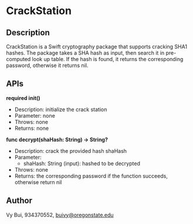 # CrackStation

## Description
CrackStation is a Swift cryptography package that supports cracking SHA1 hashes. The package takes a SHA hash as input, then search it in pre-computed look up table. If the hash is found, it returns the corresponding password, otherwise it returns nil.

## APIs
**required init()**
- Description: initialize the crack station
- Parameter: none
- Throws: none
- Returns: none

**func decrypt(shaHash: String) -> String?**
- Description: crack the provided hash shaHash
- Parameter:
  - shaHash: String (input): hashed to be decrypted
- Throws: none
- Returns: the corresponding password if the function succeeds, otherwise return nil

## Author
Vy Bui, 934370552, buivy@oregonstate.edu